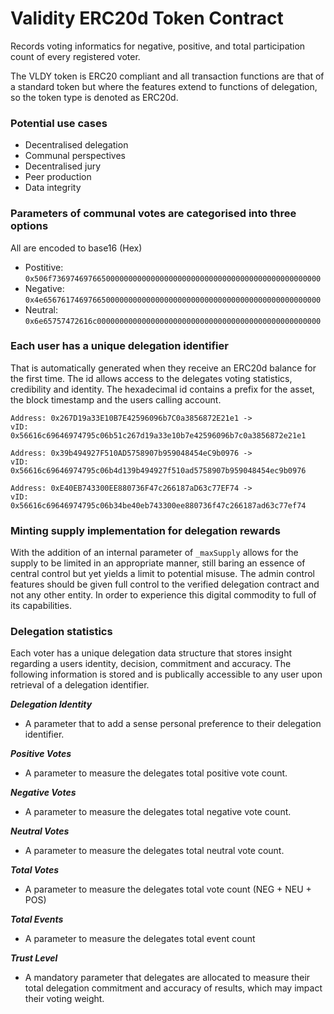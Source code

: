 # Validity ERC20d Token Contract

Records voting informatics for negative, positive, and total participation count of every registered voter. 

The VLDY token is ERC20 compliant and all transaction functions are that of a standard token but where the features extend to functions of delegation, so the token type is denoted as ERC20d. 

### Potential use cases

* Decentralised delegation
* Communal perspectives
* Decentralised jury
* Peer production
* Data integrity

### Parameters of communal votes are categorised into three options

All are encoded to base16 (Hex)

* Postitive: `0x506f736974697665000000000000000000000000000000000000000000000000`
* Negative: `0x4e65676174697665000000000000000000000000000000000000000000000000`
* Neutral: `0x6e65757472616c00000000000000000000000000000000000000000000000000`

### Each user has a unique delegation identifier 

That is automatically generated when they receive an ERC20d balance for the first time. The id allows access to the delegates voting statistics, credibility and identity. The hexadecimal id contains a prefix for the asset, the block timestamp and the users calling account.

```
Address: 0x267D19a33E10B7E42596096b7C0a3856872E21e1 -> 
vID: 0x56616c69646974795c06b51c267d19a33e10b7e42596096b7c0a3856872e21e1

Address: 0x39b494927F510AD5758907b959048454eC9b0976 -> 
vID: 0x56616c69646974795c06b4d139b494927f510ad5758907b959048454ec9b0976

Address: 0xE40EB743300EE880736F47c266187aD63c77EF74 ->
vID: 0x56616c69646974795c06b34be40eb743300ee880736f47c266187ad63c77ef74
```

### Minting supply implementation for delegation rewards

With the addition of an internal parameter of `_maxSupply` allows for the supply to be limited in an appropriate manner, still baring an essence of central control but yet yields a limit to potential misuse. The admin control features should be given full control to the verified delegation contract and not any other entity. In order to experience this digital commodity to full of its capabilities. 

### Delegation statistics

Each voter has a unique delegation data structure that stores insight regarding a users identity, decision, commitment and accuracy. The following information is stored and is publically accessible to any user upon retrieval of a delegation identifier. 

***Delegation Identity*** 
* A parameter that to add a sense personal preference to their delegation identifier. 

***Positive Votes*** 
* A parameter to measure the delegates total positive vote count. 

***Negative Votes***
* A parameter to measure the delegates total negative vote count. 

***Neutral Votes*** 
* A parameter to measure the delegates total neutral vote count. 

***Total Votes***   
* A parameter to measure the delegates total vote count (NEG + NEU + POS)

***Total Events*** 
* A parameter to measure the delegates total event count

***Trust Level*** 
* A mandatory parameter that delegates are allocated to measure their total delegation commitment and accuracy of results, which may impact their voting weight. 
